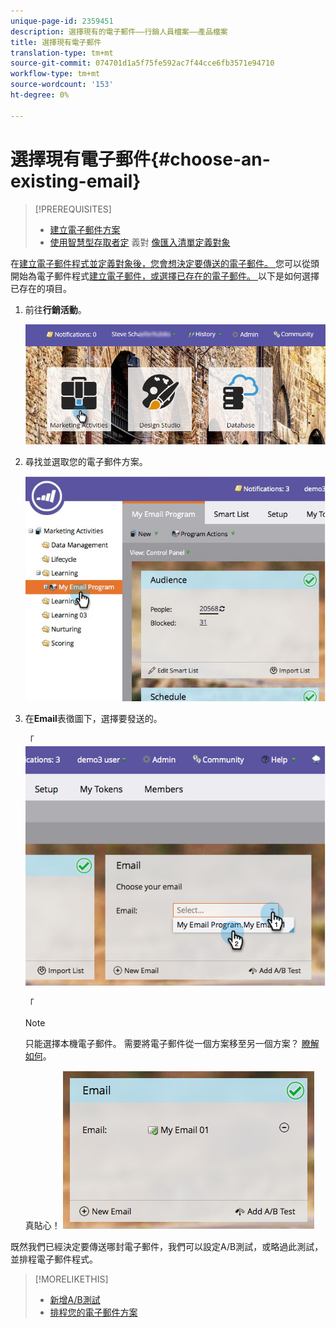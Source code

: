 ```yaml
---
unique-page-id: 2359451
description: 選擇現有的電子郵件——行銷人員檔案——產品檔案
title: 選擇現有電子郵件
translation-type: tm+mt
source-git-commit: 074701d1a5f75fe592ac7f44cce6fb3571e94710
workflow-type: tm+mt
source-wordcount: '153'
ht-degree: 0%

---
```



# 選擇現有電子郵件{#choose-an-existing-email}

>[!PREREQUISITES]
>
>* [建立電子郵件方案](../../../../product-docs/email-marketing/email-programs/creating-an-email-program/create-an-email-program.md)
>* [使用智慧型存取者定](../../../../product-docs/email-marketing/email-programs/managing-people-in-email-programs/define-an-audience-with-a-smart-list.md) 義對 [像匯入清單定義對象](../../../../product-docs/email-marketing/email-programs/managing-people-in-email-programs/define-an-audience-by-importing-a-list.md)

>



在[建立電子郵件程式並定義對象後，您會想決定要傳送的電子郵件。 ](../../../../product-docs/email-marketing/email-programs/creating-an-email-program/create-an-email-program.md)您可以從頭開始為電子郵件程式[建立電子郵件，或選擇已存在的電子郵件。 ](create-an-email-for-an-email-program.md)以下是如何選擇已存在的項目。

1. 前往&#x200B;**行銷活動**。

   ![](assets/login-marketing-activities.png)

1. 尋找並選取您的電子郵件方案。

   ![](assets/selectemailprogram.jpg)

1. 在&#x200B;**Email**&#x200B;表徵圖下，選擇要發送的。

   「 ![](assets/image2014-9-12-11-3a28-3a10.png)

   「

   >[!NOTE]
   >
   >只能選擇本機電子郵件。 需要將電子郵件從一個方案移至另一個方案？ [瞭解如何](move-an-email.md)。

   真貼心！   ![](assets/image2014-9-12-11-3a28-3a51.png)

既然我們已經決定要傳送哪封電子郵件，我們可以設定A/B測試，或略過此測試，並排程電子郵件程式。

>[!MORELIKETHIS]
>
>* [新增A/B測試](email-test-a-b-test/add-an-a-b-test.md)
>* [排程您的電子郵件方案](schedule-your-email-program.md)

>



